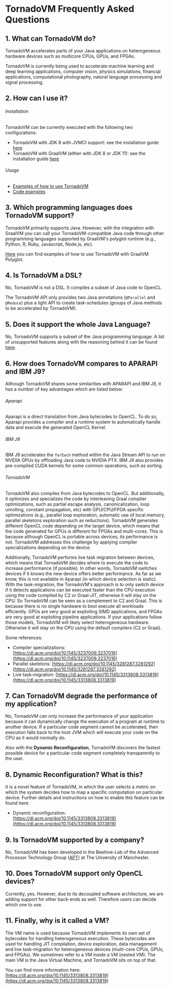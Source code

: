 # TornadoVM Frequently Asked Questions

## 1. What can TornadoVM do?

TornadoVM accelerates parts of your Java applications on heterogeneous hardware devices such as multicore CPUs, GPUs, and FPGAs.

TornadoVM is currently being used to accelerate machine learning and deep learning applications, computer vision, physics simulations, financial applications, computational photography, natural language processing and signal processing. 


## 2. How can I use it?

###### Installation

TornadoVM can be currently executed with the following two configurations:

  * TornadoVM with JDK 8 with JVMCI support: see the installation guide [here](11_INSTALL_WITH_JDK8.md)
  * TornadoVM with GraalVM (either with JDK 8 or JDK 11): see the installation guide [here](10_INSTALL_WITH_GRAALVM.md)


###### Usage

* [Examples of how to use TornadoVM](1_INSTALL.md#2.-Running-Examples)
* [Code examples](https://github.com/beehive-lab/TornadoVM/tree/master/examples/src/main/java/uk/ac/manchester/tornado/examples)

## 3. Which programming languages does TornadoVM support?

TornadoVM primarily supports Java. However, with the integration with GraalVM you can call your TornadoVM-compatible Java code through other programming languages supported by GraalVM's polyglot runtime (e.g., Python, R, Ruby, Javascript, Node.js, etc).

[Here](https://github.com/beehive-lab/TornadoVM/tree/master/examples/src/main/java/uk/ac/manchester/tornado/examples/polyglot) you can find examples of how to use TornadoVM with GraalVM Polyglot.


## 4. Is TornadoVM a DSL?

No, TornadoVM is not a DSL. It compiles a subset of Java code to OpenCL.

The TornadoVM API only provides two Java annotations (`@Parallel` and `@Reduce`) plus a light API to create task-schedules (groups of Java methods to be accelerated by TornadoVM).

## 5. Does it support the whole Java Language?

No, TornadoVM supports a subset of the Java programming language.
A list of unsupported features along with the reasoning behind it can be found [here](Unsupported.md).

## 6. How does TornadoVM compares to APARAPI and IBM J9?

Although TornadoVM shares some similarities with APARAPI and IBM J9, it has a number of key advantages which are listed below:

###### Aparapi
Aparapi is a direct translation from Java bytecodes to OpenCL. To do so, Aparapi provides a compiler and a runtime system to automatically handle data and execute the generated OpenCL Kernel.

###### IBM J9
IBM J9 accelerates the `forEach` method within the Java Stream API to run on NVIDIA GPUs by offloading Java code to NVIDIA PTX. IBM J9 also provides pre-compiled CUDA kernels for some common operations, such as sorting.


###### TornadoVM

TornadoVM also compiles from Java bytecodes to OpenCL. But additionally, it optimizes and specializes the code by interleaving Graal compiler optimizations, such as partial escape analysis, canonicalization, loop unrolling, constant propagation, etc) with GPU/CPU/FPGA specific optimizations (e.g., parallel loop exploration, automatic use of local memory, parallel skeletons exploration such as reductions). TornadoVM generates different OpenCL code depending on the target device, which means that the code generated for GPUs is different for FPGAs and multi-cores. This is because although OpenCL is portable across devices, its performance is not. TornadoVM addresses this challenge by applying compiler specializations depending on the device.

Additionally, TornadoVM performs live task migration between devices, which means that TornadoVM decides where to execute the code to increase performance (if possible). In other words, TornadoVM switches devices if it knows the new device offers better performance. As far as we know, this is not available in Aparapi (in which device selection is static). With the task-migration, the TornadoVM's approach is to only switch device if it detects applications can be executed faster than the CPU execution using the code compiled by C2 or Graal-JIT, otherwise it will stay on the CPU. So TornadoVM can be seen as a complement to C2 and Graal. This is because there is no single hardware to best execute all workloads efficiently. GPUs are very good at exploiting SIMD applications, and FPGAs are very good at exploiting pipeline applications. If your applications follow those models, TornadoVM will likely select heterogeneous hardware. Otherwise it will stay on the CPU using the default compilers (C2 or Graal).

Some references:
* Compiler specializations: [https://dl.acm.org/doi/10.1145/3237009.3237016](https://dl.acm.org/doi/10.1145/3237009.3237016)
* Parallel skeletons: [https://dl.acm.org/doi/10.1145/3281287.3281292](https://dl.acm.org/doi/10.1145/3281287.3281292)
* Live task-migration: [https://dl.acm.org/doi/10.1145/3313808.3313819](https://dl.acm.org/doi/10.1145/3313808.3313819)


## 7. Can TornadoVM degrade the performance of my application?

No, TornadoVM can only increase the performance of your application because it can dynamically change the execution of a program at runtime to another device.
If a particular code segment cannot be accelerated, then execution falls back to the host JVM which will execute your code on the CPU as it would normally do.

Also with the **Dynamic Reconfiguration**, TornadoVM discovers the fastest possible device for a particular code segment completely transparently to the user.

## 8. Dynamic Reconfiguration? What is this?

It is a novel feature of TornadoVM, in which the user selects a metric on which the system decides how to map a specific computation on particular device.
Further details and instructions on how to enable this feature can be found here:

* Dynamic reconfiguration: [https://dl.acm.org/doi/10.1145/3313808.3313819](https://dl.acm.org/doi/10.1145/3313808.3313819)

## 9. Is TornadoVM supported by a company?

No, TornadoVM has been developed in the Beehive-Lab of the Advanced Processor Technology Group ([APT](http://apt.cs.manchester.ac.uk/)) at The University of Manchester.


## 10. Does TornadoVM support only OpenCL devices?

Currently, yes. However, due to its decoupled software architecture, we are adding support for other back-ends as well. Therefore users can decide which one to use.

## 11. Finally, why is it called a VM?

The VM name is used because TornadoVM implements its own set of bytecodes for handling heterogeneous execution. These bytecodes are used for handling JIT compilation, device exploration, data management and live task-migration for heterogeneous devices (multi-core CPUs, GPUs, and FPGAs). We sometimes refer to a VM inside a VM (nested VM). The main VM is the Java Virtual Machine, and TornadoVM sits on top of that.

You can find more information here: [https://dl.acm.org/doi/10.1145/3313808.3313819](https://dl.acm.org/doi/10.1145/3313808.3313819)
